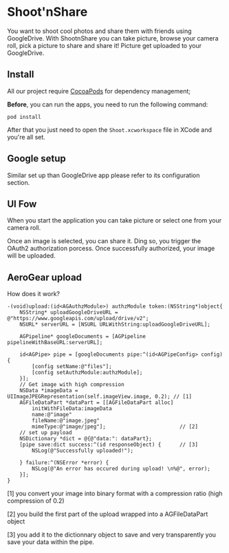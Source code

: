 Shoot'nShare
==============
You want to shoot cool photos and share them with friends using GoogleDrive.
With ShootnShare you can take picture, browse your camera roll, pick a picture to share and share it!
Picture get uploaded to your GoogleDrive.

## Install
All our project require [CocoaPods](http://cocoapods.org/) for dependency management;

**Before**, you can run the apps, you need to run the following command:

    pod install

After that you just need to open the ```Shoot.xcworkspace``` file in XCode and you're all set.

## Google setup

Similar set up than GoogleDrive app please refer to its configuration section.

## UI Fow 
When you start the application you can take picture or select one from your camera roll.

Once an image is selected, you can share it. Ding so, you trigger the OAuth2 authorization porcess. Once successfully authorized, your image will be uploaded.

## AeroGear upload

How does it work?

	-(void)upload:(id<AGAuthzModule>) authzModule token:(NSString*)object{
	    NSString* uploadGoogleDriveURL = @"https://www.googleapis.com/upload/drive/v2";
	    NSURL* serverURL = [NSURL URLWithString:uploadGoogleDriveURL];
	    
	    AGPipeline* googleDocuments = [AGPipeline pipelineWithBaseURL:serverURL];
	    
	    id<AGPipe> pipe = [googleDocuments pipe:^(id<AGPipeConfig> config) {
	        [config setName:@"files"];
	        [config setAuthzModule:authzModule];
	    }];
	    // Get image with high compression
	    NSData *imageData = UIImageJPEGRepresentation(self.imageView.image, 0.2); // [1]
	    AGFileDataPart *dataPart = [[AGFileDataPart alloc] 
	    	initWithFileData:imageData
	        name:@"image"
	        fileName:@"image.jpeg" 
	        mimeType:@"image/jpeg"]; 						// [2]
	    // set up payload
	    NSDictionary *dict = @{@"data:": dataPart};
	    [pipe save:dict success:^(id responseObject) {		// [3]
	        NSLog(@"Successfully uploaded!");
	        
	    } failure:^(NSError *error) {
	        NSLog(@"An error has occured during upload! \n%@", error);
	    }];
	}

[1] you convert your image into binary format with a compression ratio (high compression of 0.2)


[2] you build the first part of the upload wrapped into a AGFileDataPart object


[3] you add it to the dictionnary object to save and very transparently you save your data within the pipe.
